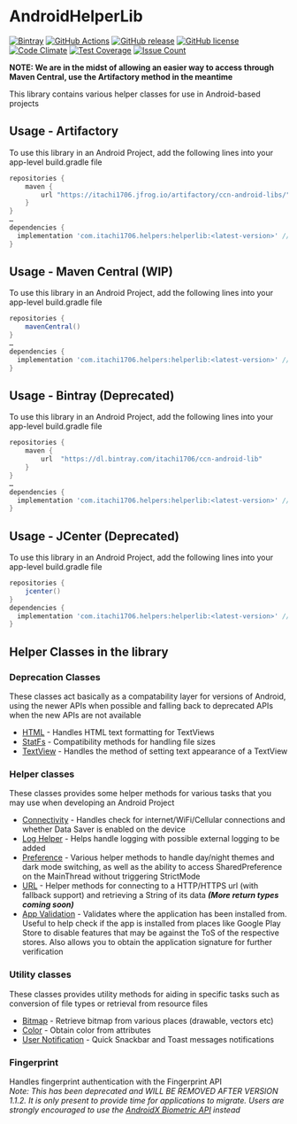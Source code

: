 AndroidHelperLib
=======
[![Bintray](https://img.shields.io/bintray/v/itachi1706/ccn-android-lib/helper-lib-android)](https://bintray.com/itachi1706/ccn-android-lib/helper-lib-android/_latestVersion)
[![GitHub Actions](https://github.com/itachi1706/AndroidHelperLib/workflows/Android%20CI/badge.svg)](https://github.com/itachi1706/AndroidHelperLib/actions)
[![GitHub release](https://img.shields.io/github/release/itachi1706/AndroidHelperLib.svg)](https://github.com/itachi1706/AndroidHelperLib/releases) 
[![GitHub license](https://img.shields.io/github/license/itachi1706/AndroidHelperLib.svg)](https://github.com/itachi1706/AndroidHelperLib/blob/master/LICENSE) 
[![Code Climate](https://codeclimate.com/github/itachi1706/AndroidHelperLib/badges/gpa.svg)](https://codeclimate.com/github/itachi1706/AndroidHelperLib) 
[![Test Coverage](https://codeclimate.com/github/itachi1706/AndroidHelperLib/badges/coverage.svg)](https://codeclimate.com/github/itachi1706/AndroidHelperLib/coverage) 
[![Issue Count](https://codeclimate.com/github/itachi1706/AndroidHelperLib/badges/issue_count.svg)](https://codeclimate.com/github/itachi1706/AndroidHelperLib)

**NOTE: We are in the midst of allowing an easier way to access through Maven Central, use the Artifactory method in the meantime**

This library contains various helper classes for use in Android-based projects

## Usage - Artifactory
To use this library in an Android Project, add the following lines into your app-level build.gradle file

```gradle
repositories {
	maven {
		url "https://itachi1706.jfrog.io/artifactory/ccn-android-libs/"
	}
}
…
dependencies {
  implementation 'com.itachi1706.helpers:helperlib:<latest-version>' // See bintray badge for latest version
}
```

## Usage - Maven Central (WIP)
To use this library in an Android Project, add the following lines into your app-level build.gradle file

```gradle
repositories {
	mavenCentral()
}
…
dependencies {
  implementation 'com.itachi1706.helpers:helperlib:<latest-version>' // See bintray badge for latest version
}
```

## Usage - Bintray (Deprecated)
To use this library in an Android Project, add the following lines into your app-level build.gradle file

```gradle
repositories {
	maven {
		url  "https://dl.bintray.com/itachi1706/ccn-android-lib"
	}
}
…
dependencies {
  implementation 'com.itachi1706.helpers:helperlib:<latest-version>' // See bintray badge for latest version
}
```

## Usage - JCenter (Deprecated)
To use this library in an Android Project, add the following lines into your app-level build.gradle file

```gradle
repositories {
	jcenter()
}
dependencies {
  implementation 'com.itachi1706.helpers:helperlib:<latest-version>' // See Bintray badge for latest version number
}
```

## Helper Classes in the library

### Deprecation Classes
These classes act basically as a compatability layer for versions of Android, using the newer APIs when possible and falling back to deprecated APIs when the new APIs are not available  
* [HTML](https://github.com/itachi1706/AndroidHelperLib/blob/master/app/src/main/java/com/itachi1706/helperlib/deprecation/HtmlDep.kt) - Handles HTML text formatting for TextViews
* [StatFs](https://github.com/itachi1706/AndroidHelperLib/blob/master/app/src/main/java/com/itachi1706/helperlib/deprecation/StatFsDep.kt) - Compatibility methods for handling file sizes
* [TextView](https://github.com/itachi1706/AndroidHelperLib/blob/master/app/src/main/java/com/itachi1706/helperlib/deprecation/TextViewDep.kt) - Handles the method of setting text appearance of a TextView

### Helper classes
These classes provides some helper methods for various tasks that you may use when developing an Android Project
* [Connectivity](https://github.com/itachi1706/AndroidHelperLib/blob/master/app/src/main/java/com/itachi1706/helperlib/helpers/ConnectivityHelper.kt) - Handles check for internet/WiFi/Cellular connections and whether Data Saver is enabled on the device
* [Log Helper](https://github.com/itachi1706/AndroidHelperLib/blob/master/app/src/main/java/com/itachi1706/helperlib/helpers/LogHelper.kt) - Helps handle logging with possible external logging to be added
* [Preference](https://github.com/itachi1706/AndroidHelperLib/blob/master/app/src/main/java/com/itachi1706/helperlib/helpers/PrefHelper.kt) - Various helper methods to handle day/night themes and dark mode switching, as well as the ability to access SharedPreference on the MainThread without triggering StrictMode
* [URL](https://github.com/itachi1706/AndroidHelperLib/blob/master/app/src/main/java/com/itachi1706/helperlib/helpers/URLHelper.kt) - Helper methods for connecting to a HTTP/HTTPS url (with fallback support) and retrieving a String of its data ___(More return types coming soon)___
* [App Validation](https://github.com/itachi1706/AndroidHelperLib/blob/master/app/src/main/java/com/itachi1706/helperlib/helpers/ValidationHelper.kt) - Validates where the application has been installed from. Useful to help check if the app is installed from places like Google Play Store to disable features that may be against the ToS of the respective stores. Also allows you to obtain the application signature for further verification

### Utility classes
These classes provides utility methods for aiding in specific tasks such as conversion of file types or retrieval from resource files
* [Bitmap](https://github.com/itachi1706/AndroidHelperLib/blob/master/app/src/main/java/com/itachi1706/helperlib/utils/BitmapUtil.kt) - Retrieve bitmap from various places (drawable, vectors etc)
* [Color](https://github.com/itachi1706/AndroidHelperLib/blob/master/app/src/main/java/com/itachi1706/helperlib/utils/ColorUtil.kt) - Obtain color from attributes
* [User Notification](https://github.com/itachi1706/AndroidHelperLib/blob/master/app/src/main/java/com/itachi1706/helperlib/utils/NotifyUserUtil.kt) - Quick  Snackbar and Toast messages notifications

### Fingerprint
Handles fingerprint authentication with the Fingerprint API  
*Note: This has been deprecated and WILL BE REMOVED AFTER VERSION 1.1.2. It is only present to provide time for applications to migrate. Users are strongly encouraged to use the [AndroidX Biometric API](https://developer.android.com/jetpack/androidx/releases/biometric) instead*
